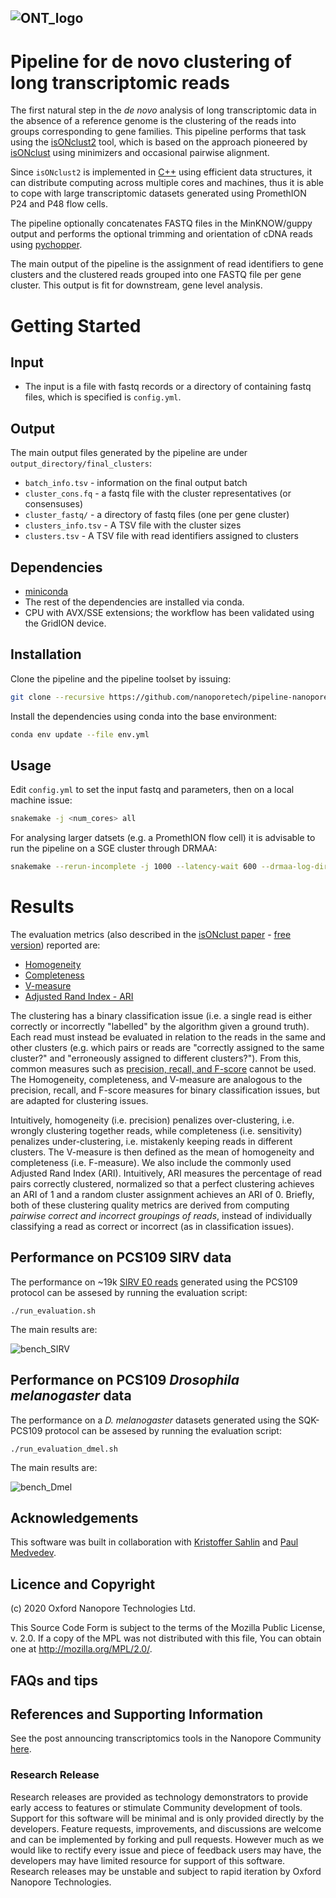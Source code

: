 ![ONT_logo](/ONT_logo.png)
-----------------------------

Pipeline for de novo clustering of long transcriptomic reads
=============================================================

The first natural step in the *de novo* analysis of long transcriptomic data in the absence of a reference genome is the clustering of the reads into groups corresponding to gene families.
This pipeline performs that task using the [isONclust2](https://github.com/nanoporetech/isONclust2) tool, which is based on the approach pioneered by [isONclust](https://github.com/ksahlin/isONclust) using minimizers and occasional pairwise alignment.

Since `isONclust2` is implemented in [C++](https://en.wikipedia.org/wiki/C%2B%2B) using efficient data structures, it can distribute computing across multiple cores and machines, thus it is able to cope with large transcriptomic datasets generated using PromethION P24 and P48 flow cells.

The pipeline optionally concatenates FASTQ files in the MinKNOW/guppy output and performs the optional trimming and orientation of cDNA reads using [pychopper](https://github.com/nanoporetech/pychopper).  

The main output of the pipeline is the assignment of read identifiers to gene clusters and the clustered reads grouped into one FASTQ file per gene cluster. This output is fit for downstream, gene level analysis.

Getting Started
===============

## Input

- The input is a file with fastq records or a directory of containing fastq files, which is specified is `config.yml`. 

## Output

The main output files generated by the pipeline are under `output_directory/final_clusters`:

- `batch_info.tsv` - information on the final output batch
- `cluster_cons.fq` - a fastq file with the cluster representatives (or consensuses)
- `cluster_fastq/` - a directory of fastq files (one per gene cluster)
- `clusters_info.tsv` - A TSV file with the cluster sizes
- `clusters.tsv` - A TSV file with read identifiers assigned to clusters

## Dependencies

- [miniconda](https://conda.io/miniconda.html)
- The rest of the dependencies are installed via conda.
- CPU with AVX/SSE extensions; the workflow has been validated using the GridION device.

## Installation

Clone the pipeline and the pipeline toolset by issuing:

```bash
git clone --recursive https://github.com/nanoporetech/pipeline-nanopore-denovo-isoforms.git
```

Install the dependencies using conda into the base environment:

```bash
conda env update --file env.yml
```

## Usage

Edit `config.yml` to set the input fastq and parameters, then on a local machine issue:

```bash
snakemake -j <num_cores> all
```

For analysing larger datsets (e.g. a PromethION flow cell) it is advisable to run the pipeline on a SGE cluster through DRMAA:

```bash
snakemake --rerun-incomplete -j 1000 --latency-wait 600 --drmaa-log-dir sge_logs --drmaa ' -P project_name -V -cwd -l h_vmem=200G,mem_free=155G -pe mt 5' all
```

Results
=======

The evaluation metrics (also described in the [isONclust paper](https://www.liebertpub.com/doi/abs/10.1089/cmb.2019.0299) - [free version](https://www.biorxiv.org/content/10.1101/463463v1.full.pdf)) reported are:

- [Homogeneity](https://scikit-learn.org/stable/modules/generated/sklearn.metrics.homogeneity_score.html)
- [Completeness](https://scikit-learn.org/stable/modules/generated/sklearn.metrics.completeness_score.html)
- [V-measure](https://clusteringjl.readthedocs.io/en/latest/vmeasure.html)
- [Adjusted Rand Index - ARI](https://scikit-learn.org/stable/modules/generated/sklearn.metrics.adjusted_rand_score.html)

The clustering has a binary classification issue (i.e. a single read is either correctly or incorrectly "labelled" by the algorithm given a ground truth). Each read must instead be evaluated in relation to the reads in the same and other clusters (e.g. which pairs or reads are "correctly assigned to the same cluster?" and "erroneously assigned to different clusters?"). From this, common measures such as [precision, recall, and F-score](https://en.wikipedia.org/wiki/Precision_and_recall) cannot be used. The Homogeneity, completeness, and V-measure are analogous to the precision, recall, and F-score measures for binary classification issues, but are adapted for clustering issues. 

Intuitively, homogeneity (i.e. precision) penalizes over-clustering, i.e. wrongly clustering together reads, while completeness (i.e. sensitivity) penalizes under-clustering, i.e. mistakenly keeping reads in different clusters. The V-measure is then defined as the mean of homogeneity and completeness (i.e. F-measure). We also include the commonly used Adjusted Rand Index (ARI). Intuitively, ARI measures the percentage of read pairs correctly clustered, normalized so that a perfect clustering achieves an ARI of 1 and a random cluster assignment achieves an ARI of 0. Briefly, both of these clustering quality metrics are derived from computing *pairwise correct and incorrect groupings of reads*, instead of individually classifying a read as correct or incorrect (as in classification issues). 

## Performance on PCS109 SIRV data

The performance on ~19k [SIRV E0 reads](/evaluation/data/SIRV_PCS109_phmm_fl.fq) generated using the PCS109 protocol can be assesed by running the evaluation script:

```
./run_evaluation.sh
``` 

The main results are:

![bench_SIRV](/evaluation/results/isonclust2_SIRV.png)

## Performance on PCS109 *Drosophila melanogaster* data

The performance on a *D. melanogaster* datasets generated using the SQK-PCS109 protocol can be assesed by running the evaluation script:

```
./run_evaluation_dmel.sh
``` 

The main results are:

![bench_Dmel](/evaluation/results/isonclust2_dmel.png)

## Acknowledgements

This software was built in collaboration with [Kristoffer Sahlin](https://www.scilifelab.se/researchers/kristoffer-sahlin/) and [Paul Medvedev](http://medvedevgroup.com/).

## Licence and Copyright

(c) 2020 Oxford Nanopore Technologies Ltd.

This Source Code Form is subject to the terms of the Mozilla Public License, v. 2.0. If a copy of the MPL was not distributed with this
file, You can obtain one at http://mozilla.org/MPL/2.0/.

## FAQs and tips

## References and Supporting Information

See the post announcing transcriptomics tools in the Nanopore Community [here](https://community.nanoporetech.com/posts/new-transcriptomics-analys).

### Research Release

Research releases are provided as technology demonstrators to provide early access to features or stimulate Community development of tools. Support for this software will be minimal and is only provided directly by the developers. Feature requests, improvements, and discussions are welcome and can be implemented by forking and pull requests. However much as we would like to rectify every issue and piece of feedback users may have, the developers may have limited resource for support of this software. Research releases may be unstable and subject to rapid iteration by Oxford Nanopore Technologies.
